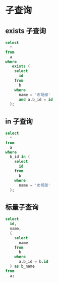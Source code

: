 # 子查询

## exists 子查询

```sql
select
  *
from
  a
where
   exists (
    select
      id
    from
      b
    where
      name = '市场部'
      and a.b_id = id
  );
```

## in 子查询

```sql
select
  *
from
  a
where
  b_id in (
    select
      id
    from
      b
    where
      name = '市场部'
  );
```

## 标量子查询

```sql
select
  id,
  name,
  (
    select
      name
    from
      b
    where
      a.b_id = b.id
  ) as b_name
from
  a;
```

